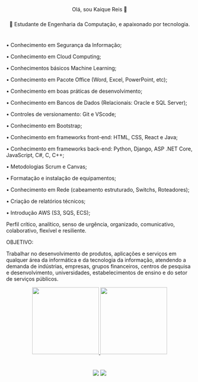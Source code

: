 <div align="center"> Olá, sou Kaique Reis 👋
 
 ###
 
 🔭 Estudante de Engenharia da Computação, e apaixonado por tecnologia.</div>

 #
• Conhecimento em Segurança da Informação;

• Conhecimento em Cloud Computing;

• Conhecimentos básicos Machine Learning;

• Conhecimento em Pacote Office (Word, Excel, PowerPoint, etc);

• Conhecimento em boas práticas de desenvolvimento;

• Conhecimento em Bancos de Dados (Relacionais: Oracle e SQL Server);

• Controles de versionamento: Git e VScode;

• Conhecimento em Bootstrap;

• Conhecimento em frameworks front-end: HTML, CSS, React e Java;

• Conhecimento em frameworks back-end: Python, Django, ASP .NET Core, JavaScript, C#, C, C++;

• Metodologias Scrum e Canvas; 

• Formatação e instalação de equipamentos;

• Conhecimento em Rede (cabeamento estruturado, Switchs, Roteadores);

• Criação de relatórios técnicos;

• Introdução AWS (S3, SQS, ECS);
 
Perfil crítico, analítico, senso de urgência, organizado, comunicativo, colaborativo, flexível e resiliente.

OBJETIVO:

Trabalhar no desenvolvimento de produtos, aplicações e serviços em
qualquer área da informática e da tecnologia da informação, atendendo
a demanda de indústrias, empresas, grupos financeiros, centros de
pesquisa e desenvolvimento, universidades, estabelecimentos de
ensino e do setor de serviços públicos.


<div align="center">
  <a href="https://github.com/forasteirou">
  <img height="180em" src="https://github-readme-stats.vercel.app/api?username=Forasteirou&show_icons=true&theme=dark&include_all_commits=true&count_private=true"/>
<img height="180em" src="https://github-readme-stats.vercel.app/api/top-langs/?username=forasteirou&layout=compact&langs_count=7&theme=dark&include"/>
</div>

#

<div align="center"> 
 
 
  <a href = "mailto:kaique.ohana@gmail.com"><img src="https://img.shields.io/badge/-Gmail-%23333?style=for-the-badge&logo=gmail&logoColor=white" target="_blank"></a>
  <a href="https://www.linkedin.com/in/kaique-reis-75b41521a/" target="_blank"><img src="https://img.shields.io/badge/-LinkedIn-%230077B5?style=for-the-badge&logo=linkedin&logoColor=white" target="_blank"></a>
  


  
</div>
